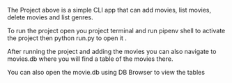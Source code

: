 The Project above is a simple CLI app that  can add movies, list movies, delete movies and list genres.

To run the project open you project terminal and run pipenv shell to activate the project  then python run.py to open it .

After running the project and adding the movies you can also navigate to movies.db where you will find a table of the movies there.

You can also open the movie.db using DB Browser to view the tables